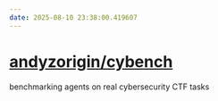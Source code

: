 ```yaml
---
date: 2025-08-10 23:38:00.419607
---
```


# [andyzorigin/cybench](https://github.com/andyzorigin/cybench)

benchmarking agents on real cybersecurity CTF tasks